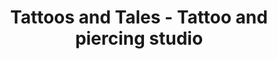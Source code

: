 ---
title: "Tattoos and Tales - Tattoo and piercing studio"
url: /bengaluru/tattoos-and-tales-tattoo-and-piercing-studio/
shop: tattoo
---